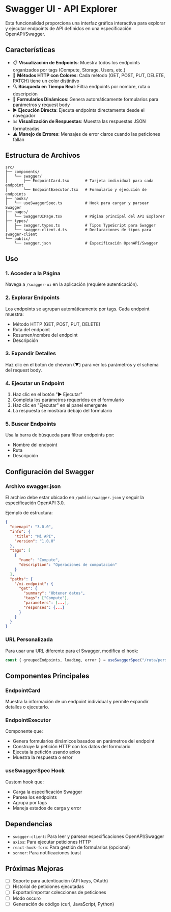 # Swagger UI - API Explorer

Esta funcionalidad proporciona una interfaz gráfica interactiva para explorar y ejecutar endpoints de API definidos en una especificación OpenAPI/Swagger.

## Características

- 📋 **Visualización de Endpoints**: Muestra todos los endpoints organizados por tags (Compute, Storage, Users, etc.)
- 🎨 **Métodos HTTP con Colores**: Cada método (GET, POST, PUT, DELETE, PATCH) tiene un color distintivo
- 🔍 **Búsqueda en Tiempo Real**: Filtra endpoints por nombre, ruta o descripción
- 📝 **Formularios Dinámicos**: Genera automáticamente formularios para parámetros y request body
- ▶️ **Ejecución Directa**: Ejecuta endpoints directamente desde el navegador
- 📊 **Visualización de Respuestas**: Muestra las respuestas JSON formateadas
- ⚠️ **Manejo de Errores**: Mensajes de error claros cuando las peticiones fallan

## Estructura de Archivos

```
src/
├── components/
│   └── swagger/
│       ├── EndpointCard.tsx       # Tarjeta individual para cada endpoint
│       └── EndpointExecutor.tsx   # Formulario y ejecución de endpoints
├── hooks/
│   └── useSwaggerSpec.ts          # Hook para cargar y parsear Swagger
├── pages/
│   └── SwaggerUIPage.tsx          # Página principal del API Explorer
├── types/
│   ├── swagger.types.ts           # Tipos TypeScript para Swagger
│   └── swagger-client.d.ts        # Declaraciones de tipos para swagger-client
└── public/
    └── swagger.json               # Especificación OpenAPI/Swagger
```

## Uso

### 1. Acceder a la Página

Navega a `/swagger-ui` en la aplicación (requiere autenticación).

### 2. Explorar Endpoints

Los endpoints se agrupan automáticamente por tags. Cada endpoint muestra:
- Método HTTP (GET, POST, PUT, DELETE)
- Ruta del endpoint
- Resumen/nombre del endpoint
- Descripción

### 3. Expandir Detalles

Haz clic en el botón de chevron (▼) para ver los parámetros y el schema del request body.

### 4. Ejecutar un Endpoint

1. Haz clic en el botón "▶ Ejecutar"
2. Completa los parámetros requeridos en el formulario
3. Haz clic en "Ejecutar" en el panel emergente
4. La respuesta se mostrará debajo del formulario

### 5. Buscar Endpoints

Usa la barra de búsqueda para filtrar endpoints por:
- Nombre del endpoint
- Ruta
- Descripción

## Configuración del Swagger

### Archivo swagger.json

El archivo debe estar ubicado en `/public/swagger.json` y seguir la especificación OpenAPI 3.0.

Ejemplo de estructura:

```json
{
  "openapi": "3.0.0",
  "info": {
    "title": "Mi API",
    "version": "1.0.0"
  },
  "tags": [
    {
      "name": "Compute",
      "description": "Operaciones de computación"
    }
  ],
  "paths": {
    "/mi-endpoint": {
      "get": {
        "summary": "Obtener datos",
        "tags": ["Compute"],
        "parameters": [...],
        "responses": {...}
      }
    }
  }
}
```

### URL Personalizada

Para usar una URL diferente para el Swagger, modifica el hook:

```typescript
const { groupedEndpoints, loading, error } = useSwaggerSpec("/ruta/personalizada.json");
```

## Componentes Principales

### EndpointCard

Muestra la información de un endpoint individual y permite expandir detalles o ejecutarlo.

### EndpointExecutor

Componente que:
- Genera formularios dinámicos basados en parámetros del endpoint
- Construye la petición HTTP con los datos del formulario
- Ejecuta la petición usando axios
- Muestra la respuesta o error

### useSwaggerSpec Hook

Custom hook que:
- Carga la especificación Swagger
- Parsea los endpoints
- Agrupa por tags
- Maneja estados de carga y error

## Dependencias

- `swagger-client`: Para leer y parsear especificaciones OpenAPI/Swagger
- `axios`: Para ejecutar peticiones HTTP
- `react-hook-form`: Para gestión de formularios (opcional)
- `sonner`: Para notificaciones toast

## Próximas Mejoras

- [ ] Soporte para autenticación (API keys, OAuth)
- [ ] Historial de peticiones ejecutadas
- [ ] Exportar/importar colecciones de peticiones
- [ ] Modo oscuro
- [ ] Generación de código (curl, JavaScript, Python)
